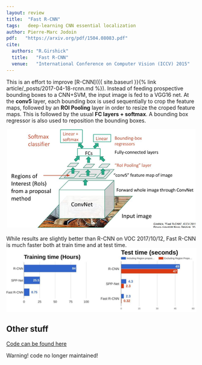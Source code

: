 ```yaml
---
layout: review
title:  "Fast R-CNN"
tags:   deep-learning CNN essential localization 
author: Pierre-Marc Jodoin 
pdf:   "https://arxiv.org/pdf/1504.08083.pdf"
cite:
  authors: "R.Girshick"
  title:   "Fast R-CNN"
  venue:   "International Conference on Computer Vision (ICCV) 2015"
---
```


This is an effort to improve [R-CNN]({{ site.baseurl }}{% link article/_posts/2017-04-18-rcnn.md %}).  Instead of feeding prospective bounding boxes to a CNN+SVM, the input image is fed to a VGG16 net.  At the **conv5** layer, each bounding box is used sequentially to crop the feature maps, followed by an **ROI Pooling** layer in order to resize the croped feature maps.  This is followed by the usual **FC layers + softmax**.  A bounding box regressor is also used to reposition the bounding boxes.

<div align="middle">
  <img src="/article/images/fastrcnn/sc01.jpg" width="500">
</div>

<br>
While results are slightly better than R-CNN on VOC 2017/10/12, Fast R-CNN is much faster both at train time and at test time.
 
<div align="middle">
  <img src="/article/images/fastrcnn/sc02.jpg" width="600">
</div>


## Other stuff

[Code can be found here](https://github.com/rbgirshick/fast-rcnn)

Warning! code no longer maintained!
